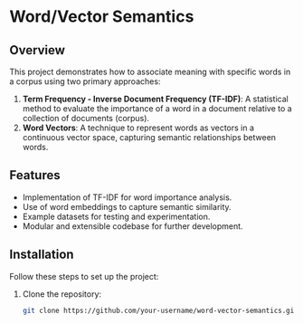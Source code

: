 # Word/Vector Semantics

## Overview
This project demonstrates how to associate meaning with specific words in a corpus using two primary approaches:
1. **Term Frequency - Inverse Document Frequency (TF-IDF)**: A statistical method to evaluate the importance of a word in a document relative to a collection of documents (corpus).
2. **Word Vectors**: A technique to represent words as vectors in a continuous vector space, capturing semantic relationships between words.

## Features
- Implementation of TF-IDF for word importance analysis.
- Use of word embeddings to capture semantic similarity.
- Example datasets for testing and experimentation.
- Modular and extensible codebase for further development.

## Installation
Follow these steps to set up the project:

1. Clone the repository:
   ```bash
   git clone https://github.com/your-username/word-vector-semantics.git